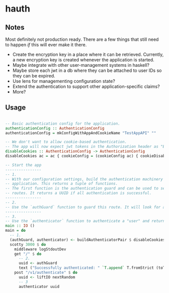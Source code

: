 # hauth

## Notes

Most definitely not production ready. There are a few things that still need to happen _if_ this will ever make it there.

* Create the encryption key in a place where it can be retrieved. Currently, a new encryption key is created whenever the application is started.
* Maybe integrate with other user-management systems in haskell?
* Maybe store each jwt in a db where they can be attached to user IDs so they can be expired.
* Use lens for managementing configuration state?
* Extend the authentication to support other application-specific claims?
* More?

## Usage

```haskell

-- Basic authentication config for the application.
authenticationConfig :: AuthenticationConfig
authenticationConfig = mkConfigWithAppAndCookieName "TestAppAPI" ""

-- We don't want to allow cookie-based authentication.
-- The app will now expect jwt tokens in the Authorization header as "Bearer <jwt>"
disableCookies :: AuthenticationConfig -> AuthenticationConfig
disableCookies ac = ac { cookieConfig = (cookieConfig ac) { cookieDisabled = True } }

-- Start the app
----------------
-- 1.
-- With our configuration settings, build the authentication machinery for the
-- application. This returns a tuple of functions.
-- The first function is the authentication guard and can be used to secure
-- routes. It returns a UUID if all authentication is successful.
----------------
-- 2.
-- Use the `authGuard` function to guard this route. It will look for a jwt, decode it, make sure it is valid and not expired, and return the UUID from the token.
----------------
-- 3.
-- Use the `authenticator` function to authenticate a "user" and return a jwt. The `authenticator` accepts a UUID, so presumably this happens after username/password authentication gets the UUID. The jwt returned from the `authenticator` will be checked in the `authGuard`.
main :: IO ()
main = do
  -- 1.
  (authGuard, authenticator) <- buildAuthenticatorPair $ disableCookies authenticationConfig
  scotty 3000 $ do
    middleware logStdoutDev
    get "/" $ do
      -- 2.
      uuid <- authGuard
      text ("Successfully authenticated: " `T.append` T.fromStrict (toText uuid))
    post "/v1/authenticate" $ do
      uuid <- liftIO nextRandom
      -- 3
      authenticator uuid


```